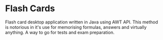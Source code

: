 # Flash Cards
Flash card desktop application written in Java using AWT API. 
This method is notorious in it's use for memorising formulas, 
answers and virtually anything. 
A way to go for tests and exam preparation.